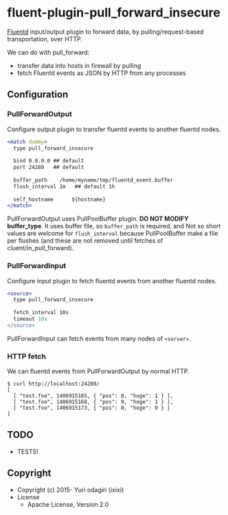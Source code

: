 # fluent-plugin-pull_forward_insecure

[Fluentd](http://fluentd.org) input/output plugin to forward data, by pulling/request-based transportation, over HTTP.

We can do with pull_forward:
* transfer data into hosts in firewall by pulling
* fetch Fluentd events as JSON by HTTP from any processes

## Configuration

### PullForwardOutput

Configure output plugin to transfer fluentd events to another fluentd nodes.

```apache
<match dummy>
  type pull_forward_insecure
  
  bind 0.0.0.0 ## default
  port 24280   ## default
  
  buffer_path    /home/myname/tmp/fluentd_event.buffer
  flush_interval 1m   ## default 1h
  
  self_hostname      ${hostname}
</match>
```

PullForwardOutput uses PullPoolBuffer plugin. **DO NOT MODIFY buffer_type**. It uses buffer file, so `buffer_path` is required, and Not so short values are welcome for `flush_interval` because PullPoolBuffer make a file per flushes (and these are not removed until fetches of cluent/in\_pull\_forward).

### PullForwardInput

Configure input plugin to fetch fluentd events from another fluentd nodes.

```apache
<source>
  type pull_forward_insecure
  
  fetch_interval 10s
  timeout 10s
</source>
```

PullForwardInput can fetch events from many nodes of `<server>`.

### HTTP fetch

We can fluentd events from PullForwardOutput by normal HTTP.

```
$ curl http://localhost:24280/
[
  [ "test.foo", 1406915165, { "pos": 8, "hoge": 1 } ],
  [ "test.foo", 1406915168, { "pos": 9, "hoge": 1 } ],
  [ "test.foo", 1406915173, { "pos": 0, "hoge": 0 } ]
]
```

## TODO

* TESTS!

## Copyright

* Copyright (c) 2015- Yuri odagiri (ixixi)
* License
  * Apache License, Version 2.0
